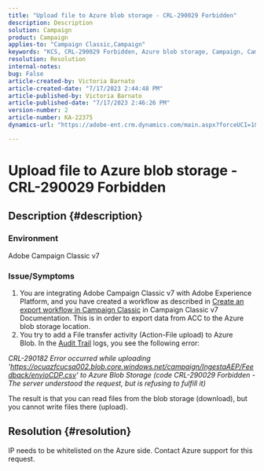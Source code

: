 ```yaml
---
title: "Upload file to Azure blob storage - CRL-290029 Forbidden"
description: Description
solution: Campaign
product: Campaign
applies-to: "Campaign Classic,Campaign"
keywords: "KCS, CRL-290029 Forbidden, Azure blob storage, Campaign, Campaign Classic, Adobe Experience Platform"
resolution: Resolution
internal-notes: 
bug: False
article-created-by: Victoria Barnato
article-created-date: "7/17/2023 2:44:48 PM"
article-published-by: Victoria Barnato
article-published-date: "7/17/2023 2:46:26 PM"
version-number: 2
article-number: KA-22375
dynamics-url: "https://adobe-ent.crm.dynamics.com/main.aspx?forceUCI=1&pagetype=entityrecord&etn=knowledgearticle&id=0e843c74-b024-ee11-9cbe-6045bd006b3d"

---
```

# Upload file to Azure blob storage - CRL-290029 Forbidden

## Description {#description}


### Environment

Adobe Campaign Classic v7

### Issue/Symptoms

1. You are integrating Adobe Campaign Classic v7 with Adobe Experience Platform, and you have created a workflow as described in [Create an export workflow in Campaign Classic](https://experienceleague.adobe.com/docs/campaign-classic/using/integrating-with-adobe-experience-cloud/aep-sources-destinations/export-campaign-data.html?lang=en#create-an-export-workflow-in-campaign-classic) in Campaign Classic v7 Documentation. This is in order to export data from ACC to the Azure blob storage location.
2. You try to add a File transfer activity (Action-File upload) to Azure Blob. In the [Audit Trail](https://experienceleague.adobe.com/docs/campaign-classic-learn/tutorials/monitoring/audit-trail.html?lang=en) logs, you see the following error:


*CRL-290182 Error occurred while uploading 'https://ocuazfcucsa002.blob.core.windows.net/campaign/IngestaAEP/Feedback/envioCDP.csv' to Azure Blob Storage (code CRL-290029 Forbidden - The server understood the request, but is refusing to fulfill it)*

The result is that you can read files from the blob storage (download), but you cannot write files there (upload).


## Resolution {#resolution}


IP needs to be whitelisted on the Azure side. Contact Azure support for this request.
